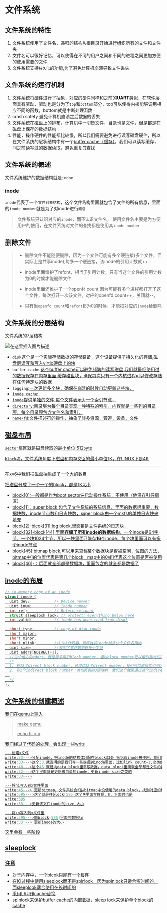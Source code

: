 # 文件系统
##  文件系统的特性
1. 文件系统使用了文件名，递归的结构从根目录开始进行组织所有的文件和文件夹
2. 文件名可以很好记忆，可以使得在不同的用户之间和不同的进程之间更加方便的使用需要的文件
3. 文件系统支持`持久化`的功能,为了避免计算机崩溃导致文件丢失

##  文件系统的运行机制
1. 文件系统将<u>硬件</u>进行了抽象，对应的硬件同样和之前的**UART**类似，在软件层面具有驱动，驱动也是分为了`top`和`bottom`部分，top可以使得内核能够调用相应不同的函数，bottom就是中断处理函数
2. crash safety 避免计算机崩溃之后数据的丢失
3. 文件系统在磁盘上的排布，计算机中一切皆文件，目录也是文件，但是都是在磁盘上保存的数据结构
4. 性能，操作硬件的性能都比较慢，所以我们需要避免进行读写磁盘硬件，所以在文件系统的层状结构中有一个<u>buffer cache（缓存）</u>，我们可以读写缓存，间之前读写过的数据读取，避免重复的查找



## 文件系统的概述
文件系统维护的数据结构就是`indoe`

### inode
`inode`代表了一个`文件对象结构`，这个文件结构里面就包含了文件的所有信息，里面的`inode number`就是为了对inode进行`索引`

>文件系统只认识对应的`inode`，而不认识文件名，
使用文件名主要是为方便用户的使用，在文件系统对文件的查找都是使用其`inode number`

删除文件
---
>* 删除文件不能随便删除，因为一个文件可能有多个硬链接(多个文件，但实际上是共享inode),每多一个硬链接，该inode的引用计数就++
>
>* inode里面维护了refcnt，相当于引用计数，只有当这个文件的引用计数为0的时候才能删除文件
>
>* inode里面还维护了一个openfd count,因为可能有多个进程都打开了这个文件，每次打开一次该文件，对应的openfd count++，关闭就--，
>
>* 只有当`openfd count`和`refcnt`都为0的时候，才能把对应的`inode`给删除

## 文件系统的分层结构
文件系统的7层结构

![在这里插入图片描述](https://img-blog.csdnimg.cn/441ff23ae4794d6f88f8ab24a28747ba.png)

*  `disk`<u>这个是一个实际存储数据的存储设备，这个设备提供了持久化的存储,磁盘层读写和写入virtio硬盘上的块</u>
* `buffer cache`:<u>这个buffer cache可以避免频繁的读写磁盘,我们就最经使用过的数据保存在内存里面,缓存磁盘块，确保每次只有一个内核进程可以修改存储在任何特定块的数据</u>
* `logging`:<u>一次更新多个块，确保在崩溃的时候自动更新这些块，
* `inode cache`:<u>
* `inode`<u>提供单独的文件,每个文件表示为一个索引节点，
* `directory`:<u>目录层为每个目录实现一种特殊的索引，内容就是一些列的目录项，每个目录项包含文件名和索引，
* `name/fd`:文件描述符的操作，抽象了很多资源，管道，设备，文件




## 磁盘布局
`sector`扇区就是磁盘读取的最小单位:512byte

`block`块，文件系统角度下磁盘和内存交互的最小单位1K，在LINUX下是<u>4K</u>
***
在xv6中我们把磁盘抽象成了一个大的数组

把磁盘分成了一个一个的block，都是1K大小


* block[0]:一般都是作为<u>boot sector</u>来启动操作系统，不使用（他保存引导扇区）
* block[1]：<u>super block</u>,包含了文件系统的系统信息，里面的数据很重要，数据块数，inode节点数和日志块数，super block由一个mkfs的单独日志块来填充
* blcok[2]-blcok[31]:<u>log block</u>,里面都是文件系统的日志块，
* block[32]-block[44],里面**存储了所有inode的数据结构**，一个inode是64字节，一个块1024字节，所以一块里面只能存**16**个inode，每个块里面可以有多个inode节点
* block[45]:bitmap block,可以用来查看某个数据块是否被空闲，位图的方法，bitmap中1的位置代表是第几个block，map中的0或1代表这个位置是否被使用
* block[46]-：后面就全部都是数据块，里面包含的就全都是数据了


## inode的布局
~~~c
// in-memory copy of an inode
struct inode {
  uint dev;           // Device number
  uint inum;          // Inode number
  int ref;            // Reference count
  struct sleeplock lock; // protects everything below here
  int valid;          // inode has been read from disk?

  short type;         // copy of disk inode
  short major;
  short minor;
  short nlink;        //link计数器，跟踪当前inode被多少个文件名指向
  uint size;          //表明了文件数据有多少字节
  uint addrs[NDIRECT+1];
  //这个地方的addrs，就是用来索引block number，通过block number可以索引到对应的数据
  /*
  1. 有12个direct block number，通过这12个direct number，我们可以直接索引到blcok number对应的数据块内容
  2. 有1个indirect block number：类似页表的3级映射，我们这个就是通过这个indirect number，可以查找到内存中存在的256个direct number中的一个条目
  
  */
};
~~~

## 文件系统的创建概述
我们在qemu上输入
>make qemu
>
>echo hi > x

我们经过了代码的处理，会出现一些write
~~~c
---创建x文件
write:33--->分配inode，把inode的结构体分配在block33处,标记该inode被使用，我们使用type来表示inode是否空闲,
write:33--->这个33,就说明的是我们写一些数据到inode里面，比如link count=1,之类的
write:46--->这个46,就是向data block里面写数据，data block里面就全部都是文件的数据内容，46是根目录，因为我们创建了一个文件，他属于根目录下的一个文件，有文件名和inode的编号，
write:32--->这个里面就是更新根目录的inode，更新inode size之类的
write:33--->

---将hi写入到x文件里面
write:45---> 更新bitmap，文件系统会扫描bitmap中没使用的data block，找到对应的bit=0,设置bit=1,更新bitmap 
write:595--->这个就是往block[595]这个块里面写数据，h，下面的也是
write:595
write:33--->更新该文件inode的size 大小

---将\n写入到x文件里
write:595--->向block[595]里面写数据\n
write:33 --> 更新inode的大小
~~~
这里会有一些阶段


## sleeplock
### 注意
* 对于内存中，一个blcok只能有一个缓存
* 在IO过程中使用sleeplock而不是spinlock，因为spinlock只适合短时间的，而sleeplcok适合使用在长时间的
* 采用LRU作cache替换
* spinlock来保护buffer cache的内部数据，sleep lock来保护单个block的cache